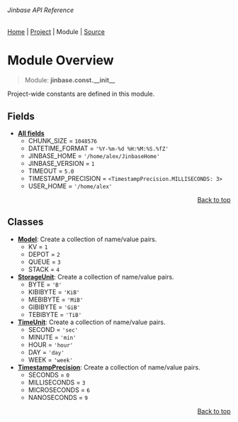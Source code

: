 ###### Jinbase API Reference
[Home](/docs/api/README.md) | [Project](/README.md) | Module | [Source](/src/jinbase/const/__init__.py)

# Module Overview
> Module: **jinbase.const.\_\_init\_\_**

Project-wide constants are defined in this module.

## Fields
- [**All fields**](/docs/api/modules/jinbase/const/__init__/fields.md)
    - CHUNK\_SIZE = `1048576`
    - DATETIME\_FORMAT = `'%Y-%m-%d %H:%M:%S.%fZ'`
    - JINBASE\_HOME = `'/home/alex/JinbaseHome'`
    - JINBASE\_VERSION = `1`
    - TIMEOUT = `5.0`
    - TIMESTAMP\_PRECISION = `<TimestampPrecision.MILLISECONDS: 3>`
    - USER\_HOME = `'/home/alex'`

<p align="right"><a href="#jinbase-api-reference">Back to top</a></p>

## Classes
- [**Model**](/docs/api/modules/jinbase/const/__init__/class-Model.md): Create a collection of name/value pairs.
    - KV = `1`
    - DEPOT = `2`
    - QUEUE = `3`
    - STACK = `4`
- [**StorageUnit**](/docs/api/modules/jinbase/const/__init__/class-StorageUnit.md): Create a collection of name/value pairs.
    - BYTE = `'B'`
    - KIBIBYTE = `'KiB'`
    - MEBIBYTE = `'MiB'`
    - GIBIBYTE = `'GiB'`
    - TEBIBYTE = `'TiB'`
- [**TimeUnit**](/docs/api/modules/jinbase/const/__init__/class-TimeUnit.md): Create a collection of name/value pairs.
    - SECOND = `'sec'`
    - MINUTE = `'min'`
    - HOUR = `'hour'`
    - DAY = `'day'`
    - WEEK = `'week'`
- [**TimestampPrecision**](/docs/api/modules/jinbase/const/__init__/class-TimestampPrecision.md): Create a collection of name/value pairs.
    - SECONDS = `0`
    - MILLISECONDS = `3`
    - MICROSECONDS = `6`
    - NANOSECONDS = `9`

<p align="right"><a href="#jinbase-api-reference">Back to top</a></p>
